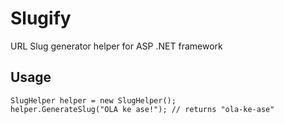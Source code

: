 Slugify
=======

URL Slug generator helper for ASP .NET framework

Usage
-----

```
SlugHelper helper = new SlugHelper();
helper.GenerateSlug("OLA ke ase!"); // returns "ola-ke-ase"
```
